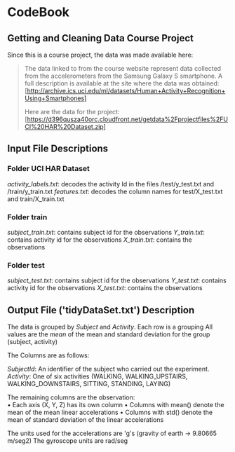# CodeBook

## Getting and Cleaning Data Course Project

Since this is a course project, the data was made available here:

> The data linked to from the course website represent data collected from the 
> accelerometers from the Samsung Galaxy S smartphone. 
> A full description is available at the site where the data was obtained: 
> [http://archive.ics.uci.edu/ml/datasets/Human+Activity+Recognition+Using+Smartphones]
> 
> Here are the data for the project: 
> [https://d396qusza40orc.cloudfront.net/getdata%2Fprojectfiles%2FUCI%20HAR%20Dataset.zip] 

## Input File Descriptions

### Folder UCI HAR Dataset
*activity_labels.txt*: decodes the activity Id in the files /test/y_test.txt and /train/y_train.txt
*features.txt*: decodes the column names for test/X_test.txt and train/X_train.txt

### Folder train
*subject_train.txt*: contains subject id for the observations
*Y_train.txt*: contains activity id for the observations
*X_train.txt*: contains the observations 

### Folder test
*subject_test.txt*: contains subject id for the observations
*Y_test.txt*: contains activity id for the observations
*X_test.txt*: contains the observations 

## Output File ('tidyDataSet.txt') Description

The data is grouped by *Subject* and *Activity*.  Each row is a grouping
All values are the *mean* of the mean and standard deviation for the group (subject, activity)
	
The Columns are as follows:
	
*SubjectId*: An identifier of the subject who carried out the experiment.               
*Activity*: One of six activities (WALKING, WALKING_UPSTAIRS, WALKING_DOWNSTAIRS, SITTING, STANDING, LAYING)
	
The remaining columns are the observation:  
• Each axis (X, Y, Z) has its own column
• Columns with mean() denote the mean of the mean linear accelerations
• Columns with std() denote the mean of standard deviation of the linear accelerations
	
The units used for the accelerations are 'g's (gravity of earth -> 9.80665 m/seg2)
The gyroscope units are rad/seg    
	
	
 
